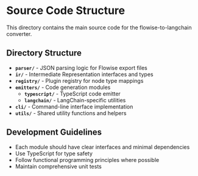 # Source Code Structure

This directory contains the main source code for the flowise-to-langchain converter.

## Directory Structure

- **`parser/`** - JSON parsing logic for Flowise export files
- **`ir/`** - Intermediate Representation interfaces and types
- **`registry/`** - Plugin registry for node type mappings
- **`emitters/`** - Code generation modules
  - **`typescript/`** - TypeScript code emitter
  - **`langchain/`** - LangChain-specific utilities
- **`cli/`** - Command-line interface implementation
- **`utils/`** - Shared utility functions and helpers

## Development Guidelines

- Each module should have clear interfaces and minimal dependencies
- Use TypeScript for type safety
- Follow functional programming principles where possible
- Maintain comprehensive unit tests
